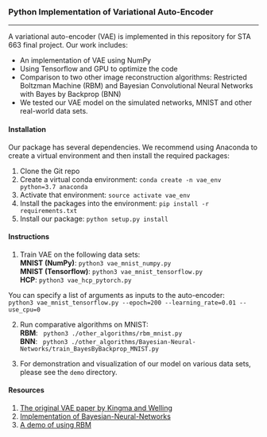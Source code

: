 ### Python Implementation of Variational Auto-Encoder
--------
A variational auto-encoder (VAE) is implemented in this repository for STA 663 final project. Our work includes:

- An implementation of VAE using NumPy
- Using Tensorflow and GPU to optimize the code
- Comparison to two other image reconstruction algorithms: Restricted Boltzman Machine (RBM) and Bayesian Convolutional Neural Networks with Bayes by Backprop (BNN)
- We tested our VAE model on the simulated networks, MNIST and other real-world data sets.


#### Installation

Our package has several dependencies. We recommend using Anaconda to create a virtual environment and then install the required packages:

1. Clone the Git repo
2. Create a virtual conda environment: ```conda create -n vae_env python=3.7 anaconda```
3. Activate that environment: ```source activate vae_env```
4. Install the packages into the environment: ```pip install -r requirements.txt```
5. Install our package: ```python setup.py install```


#### Instructions

1. Train VAE on the following data sets: <br/>
**MNIST (NumPy)**: ```python3 vae_mnist_numpy.py``` <br/>
**MNIST (Tensorflow)**: ```python3 vae_mnist_tensorflow.py``` <br/>
**HCP**: ```python3 vae_hcp_pytorch.py``` <br/>

You can specify a list of arguments as inputs to the auto-encoder: <br/>
```python3 vae_mnist_tensorflow.py --epoch=200 --learning_rate=0.01 --use_cpu=0```

2. Run comparative algorithms on MNIST: <br/>
**RBM**: ``` python3 ./other_algorithms/rbm_mnist.py``` <br/>
**BNN**: ``` python3 ./other_algorithms/Bayesian-Neural-Networks/train_BayesByBackprop_MNIST.py``` <br/>

3. For demonstration and visualization of our model on various data sets, please see the ```demo``` directory. 


#### Resources

1. [The original VAE paper by Kingma and Welling](https://arxiv.org/abs/1312.6114)
2. [Implementation of Bayesian-Neural-Networks](https://github.com/JavierAntoran/Bayesian-Neural-Networks)
2. [A demo of using RBM](https://www.kaggle.com/nicw102168/restricted-boltzmann-machine-rbm-on-mnist)

